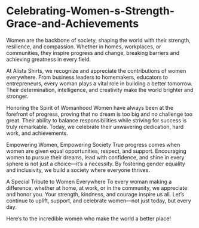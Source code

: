 # Celebrating-Women-s-Strength-Grace-and-Achievements
Women are the backbone of society, shaping the world with their strength, resilience, and compassion. Whether in homes, workplaces, or communities, they inspire progress and change, breaking barriers and achieving greatness in every field.

At Alista Shirts, we recognize and appreciate the contributions of women everywhere. From business leaders to homemakers, educators to entrepreneurs, every woman plays a vital role in building a better tomorrow. Their determination, intelligence, and creativity make the world brighter and stronger.

Honoring the Spirit of Womanhood
Women have always been at the forefront of progress, proving that no dream is too big and no challenge too great. Their ability to balance responsibilities while striving for success is truly remarkable. Today, we celebrate their unwavering dedication, hard work, and achievements.

Empowering Women, Empowering Society
True progress comes when women are given equal opportunities, respect, and support. Encouraging women to pursue their dreams, lead with confidence, and shine in every sphere is not just a choice—it’s a necessity. By fostering gender equality and inclusivity, we build a society where everyone thrives.

A Special Tribute to Women Everywhere
To every woman making a difference, whether at home, at work, or in the community, we appreciate and honor you. Your strength, kindness, and courage inspire us all. Let’s continue to uplift, support, and celebrate women—not just today, but every day.

Here’s to the incredible women who make the world a better place!

